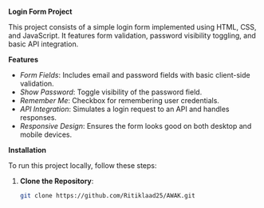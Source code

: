 **Login Form Project**

This project consists of a simple login form implemented using HTML, CSS, and JavaScript. It features form validation, password visibility toggling, and basic API integration. 

**Features**

- *Form Fields*: Includes email and password fields with basic client-side validation.
- *Show Password*: Toggle visibility of the password field.
- *Remember Me*: Checkbox for remembering user credentials.
- *API Integration*: Simulates a login request to an API and handles responses.
- *Responsive Design*: Ensures the form looks good on both desktop and mobile devices.

**Installation**

To run this project locally, follow these steps:

1. **Clone the Repository**:

   ```bash
   git clone https://github.com/Ritiklaad25/AWAK.git
